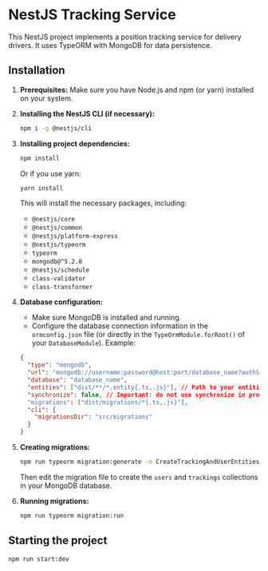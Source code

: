 # NestJS Tracking Service

This NestJS project implements a position tracking service for delivery drivers. It uses TypeORM with MongoDB for data persistence.

## Installation

1.  **Prerequisites:** Make sure you have Node.js and npm (or yarn) installed on your system.

2.  **Installing the NestJS CLI (if necessary):**

    ```bash
    npm i -g @nestjs/cli
    ```

3.  **Installing project dependencies:**

    ```bash
    npm install
    ```
    Or if you use yarn:
    ```bash
    yarn install
    ```

    This will install the necessary packages, including:
    *   `@nestjs/core`
    *   `@nestjs/common`
    *   `@nestjs/platform-express`
    *   `@nestjs/typeorm`
    *   `typeorm`
    *   `mongodb@^5.2.0`
    *   `@nestjs/schedule`
    *   `class-validator`
    *   `class-transformer`

4.  **Database configuration:**

    *   Make sure MongoDB is installed and running.
    *   Configure the database connection information in the `ormconfig.json` file (or directly in the `TypeOrmModule.forRoot()` of your `DatabaseModule`). Example:

    ```json
    {
      "type": "mongodb",
      "url": "mongodb://username:password@host:port/database_name?authSource=admin", // Replace with your information
      "database": "database_name",
      "entities": ["dist/**/*.entity{.ts,.js}"], // Path to your entities
      "synchronize": false, // Important: do not use synchronize in production
      "migrations": ["dist/migrations/*{.ts,.js}"],
      "cli": {
        "migrationsDir": "src/migrations"
      }
    }
    ```

5.  **Creating migrations:**

    ```bash
    npm run typeorm migration:generate -n CreateTrackingAndUserEntities
    ```
    Then edit the migration file to create the `users` and `trackings` collections in your MongoDB database.

6.  **Running migrations:**

    ```bash
    npm run typeorm migration:run
    ```

## Starting the project

```bash
npm run start:dev